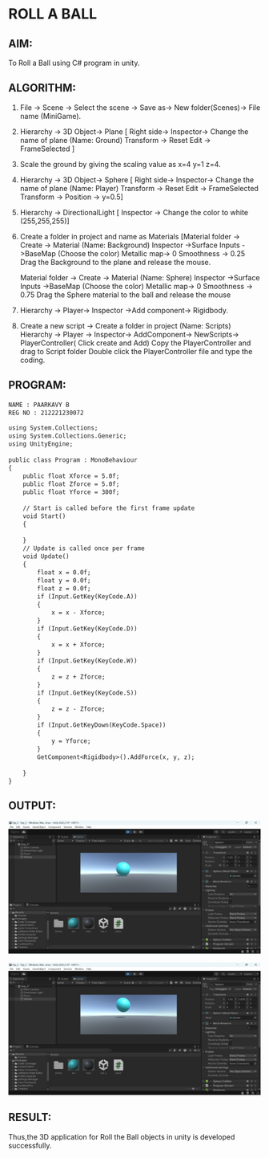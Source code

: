 # ROLL A BALL
## AIM:
To Roll a Ball using C# program in unity.

## ALGORITHM:
1. File -> Scene -> Select the scene -> Save as-> New folder(Scenes)-> File name (MiniGame).

2. Hierarchy  -> 3D Object-> Plane 
[ Right side-> Inspector-> Change the name of plane (Name: Ground)
Transform -> Reset
Edit -> FrameSelected ]

3. Scale the ground by giving the scaling value as x=4 y=1 z=4.

4. Hierarchy  -> 3D Object-> Sphere
[ Right side-> Inspector-> Change the name of plane (Name: Player)
Transform -> Reset
Edit -> FrameSelected 
Transform -> Position -> y=0.5]

5. Hierarchy -> DirectionalLight
[ Inspector -> Change the color to white (255,255,255)]

6. Create a folder in project and name as Materials
[Material folder -> Create -> Material (Name: Background)
Inspector ->Surface Inputs ->BaseMap (Choose the color)
Metallic map-> 0
Smoothness -> 0.25
Drag the Background to the plane and release the mouse.

    Material folder -> Create -> Material (Name: Sphere)
Inspector ->Surface Inputs ->BaseMap (Choose the color)
    Metallic map-> 0
Smoothness -> 0.75
Drag the Sphere material to the ball and release the mouse

7. Hierarchy -> Player-> Inspector ->Add component-> Rigidbody.

8. Create a new script -> Create a folder in project (Name: Scripts)
Hierarchy -> Player -> Inspector-> AddComponent-> NewScripts-> PlayerController( Click create and Add)
Copy the PlayerController and drag to Script folder
Double click the PlayerController file and type the coding.

## PROGRAM:
```
NAME : PAARKAVY B
REG NO : 212221230072
```

```
using System.Collections;
using System.Collections.Generic;
using UnityEngine;

public class Program : MonoBehaviour
{
    public float Xforce = 5.0f;
    public float Zforce = 5.0f;
    public float Yforce = 300f;

    // Start is called before the first frame update
    void Start()
    {

    }
    // Update is called once per frame
    void Update()
    {
        float x = 0.0f;
        float y = 0.0f;
        float z = 0.0f;
        if (Input.GetKey(KeyCode.A))
        {
            x = x - Xforce;
        }
        if (Input.GetKey(KeyCode.D))
        {
            x = x + Xforce;
        }
        if (Input.GetKey(KeyCode.W))
        {
            z = z + Zforce;
        }
        if (Input.GetKey(KeyCode.S))
        {
            z = z - Zforce;
        }
        if (Input.GetKeyDown(KeyCode.Space))
        {
            y = Yforce;
        }
        GetComponent<Rigidbody>().AddForce(x, y, z);

    }
}
```

## OUTPUT:
![output](op1.png)

![output](op2.png)

## RESULT:
Thus,the 3D application for Roll the Ball objects in unity is developed successfully.
